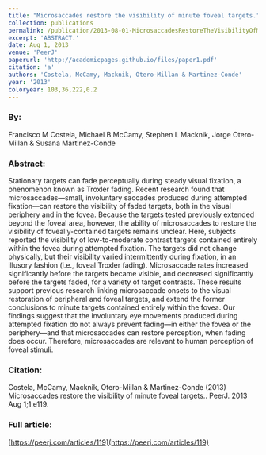 ```yaml
---
title: "Microsaccades restore the visibility of minute foveal targets."
collection: publications
permalink: /publication/2013-08-01-MicrosaccadesRestoreTheVisibilityOfMinuteFovealTargets_
excerpt: 'ABSTRACT.'
date: Aug 1, 2013
venue: 'PeerJ'
paperurl: 'http://academicpages.github.io/files/paper1.pdf'
citation: 'a'
authors: 'Costela, McCamy, Macknik, Otero-Millan & Martinez-Conde'
year: '2013'
coloryear: 103,36,222,0.2
---
```


### By: 
Francisco M Costela, Michael B McCamy, Stephen L Macknik, Jorge Otero-Millan & Susana Martinez-Conde

### Abstract: 
Stationary targets can fade perceptually during steady visual fixation, a phenomenon known as Troxler fading. Recent research found that microsaccades—small, involuntary saccades produced during attempted fixation—can restore the visibility of faded targets, both in the visual periphery and in the fovea. Because the targets tested previously extended beyond the foveal area, however, the ability of microsaccades to restore the visibility of foveally-contained targets remains unclear. Here, subjects reported the visibility of low-to-moderate contrast targets contained entirely within the fovea during attempted fixation. The targets did not change physically, but their visibility varied intermittently during fixation, in an illusory fashion (i.e., foveal Troxler fading). Microsaccade rates increased significantly before the targets became visible, and decreased significantly before the targets faded, for a variety of target contrasts. These results support previous research linking microsaccade onsets to the visual restoration of peripheral and foveal targets, and extend the former conclusions to minute targets contained entirely within the fovea. Our findings suggest that the involuntary eye movements produced during attempted fixation do not always prevent fading—in either the fovea or the periphery—and that microsaccades can restore perception, when fading does occur. Therefore, microsaccades are relevant to human perception of foveal stimuli.

### Citation: 
Costela, McCamy, Macknik, Otero-Millan & Martinez-Conde (2013) Microsaccades restore the visibility of minute foveal targets.. PeerJ. 2013 Aug 1;1:e119. 

### Full article: 
[https://peerj.com/articles/119](https://peerj.com/articles/119)
